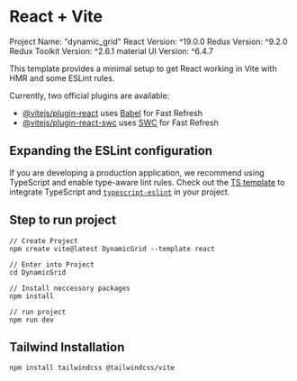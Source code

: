 # React + Vite

Project Name: "dynamic_grid"
React Version: ^19.0.0
Redux Version: ^9.2.0
Redux Toolkit Version: ^2.6.1
material UI Version: ^6.4.7

This template provides a minimal setup to get React working in Vite with HMR and some ESLint rules.

Currently, two official plugins are available:

- [@vitejs/plugin-react](https://github.com/vitejs/vite-plugin-react/blob/main/packages/plugin-react/README.md) uses [Babel](https://babeljs.io/) for Fast Refresh
- [@vitejs/plugin-react-swc](https://github.com/vitejs/vite-plugin-react-swc) uses [SWC](https://swc.rs/) for Fast Refresh

## Expanding the ESLint configuration

If you are developing a production application, we recommend using TypeScript and enable type-aware lint rules. Check out the [TS template](https://github.com/vitejs/vite/tree/main/packages/create-vite/template-react-ts) to integrate TypeScript and [`typescript-eslint`](https://typescript-eslint.io) in your project.

## Step to run project

```
// Create Project
npm create vite@latest DynamicGrid --template react

// Enter into Project
cd DynamicGrid

// Install neccessory packages
npm install

// run project
npm run dev
```

## Tailwind Installation

```
npm install tailwindcss @tailwindcss/vite
```
